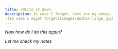 ```yaml
---
title: ✍️Write it down
description: In case I forget, here are my notes. 
![In case I might forget](images/author-large.jpg)
---
```


_Now how do I do this again?_

_Let me check my notes_
